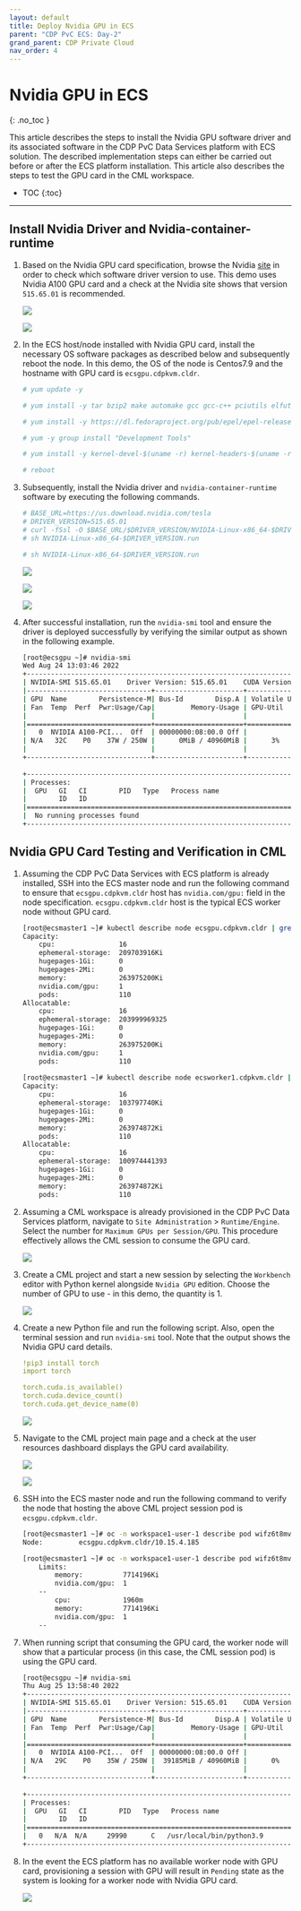 ```yaml
---
layout: default
title: Deploy Nvidia GPU in ECS
parent: "CDP PvC ECS: Day-2"
grand_parent: CDP Private Cloud
nav_order: 4
---
```


# Nvidia GPU in ECS
{: .no_toc }

This article describes the steps to install the Nvidia GPU software driver and its associated software in the CDP PvC Data Services platform with ECS solution. The described implementation steps can either be carried out before or after the ECS platform installation. This article also describes the steps to test the GPU card in the CML workspace.

- TOC
{:toc}

---

## Install Nvidia Driver and Nvidia-container-runtime

1. Based on the Nvidia GPU card specification, browse the Nvidia [site](https://www.nvidia.com/Download/index.aspx?lang=en-us) in order to check which software driver version to use. This demo uses Nvidia A100 GPU card and a check at the Nvidia site shows that version `515.65.01` is recommended.

    ![](../../assets/images/gpu/nvidiaecs1.png)

    ![](../../assets/images/gpu/nvidiaecs2.png)
    
2. In the ECS host/node installed with Nvidia GPU card, install the necessary OS software packages as described below and subsequently reboot the node. In this demo, the OS of the node is Centos7.9 and the hostname with GPU card is `ecsgpu.cdpkvm.cldr`.

    ```bash
    # yum update -y

    # yum install -y tar bzip2 make automake gcc gcc-c++ pciutils elfutils-libelf-devel libglvnd-devel vim bind-utils wget

    # yum install -y https://dl.fedoraproject.org/pub/epel/epel-release-latest-7.noarch.rpm

    # yum -y group install "Development Tools"

    # yum install -y kernel-devel-$(uname -r) kernel-headers-$(uname -r)
    
    # reboot
    ```

3. Subsequently, install the Nvidia driver and `nvidia-container-runtime` software by executing the following commands.

    ```bash
    # BASE_URL=https://us.download.nvidia.com/tesla
    # DRIVER_VERSION=515.65.01
    # curl -fSsl -O $BASE_URL/$DRIVER_VERSION/NVIDIA-Linux-x86_64-$DRIVER_VERSION.run
    # sh NVIDIA-Linux-x86_64-$DRIVER_VERSION.run
    ```

    ```bash
    # sh NVIDIA-Linux-x86_64-$DRIVER_VERSION.run
    ```
    
    ![](../../assets/images/gpu/nvidiaecs3.png)  
    
    ![](../../assets/images/gpu/nvidiaecs4.png) 

    ![](../../assets/images/gpu/nvidiaecs5.png)    
    

4. After successful installation, run the `nvidia-smi` tool and ensure the driver is deployed successfully by verifying the similar output as shown in the following example.

    ```bash
    [root@ecsgpu ~]# nvidia-smi    
    Wed Aug 24 13:03:46 2022       
    +-----------------------------------------------------------------------------+
    | NVIDIA-SMI 515.65.01    Driver Version: 515.65.01    CUDA Version: 11.7     |
    |-------------------------------+----------------------+----------------------+
    | GPU  Name        Persistence-M| Bus-Id        Disp.A | Volatile Uncorr. ECC |
    | Fan  Temp  Perf  Pwr:Usage/Cap|         Memory-Usage | GPU-Util  Compute M. |
    |                               |                      |               MIG M. |
    |===============================+======================+======================|
    |   0  NVIDIA A100-PCI...  Off  | 00000000:08:00.0 Off |                    0 |
    | N/A   32C    P0    37W / 250W |      0MiB / 40960MiB |      3%      Default |
    |                               |                      |             Disabled |
    +-------------------------------+----------------------+----------------------+
                                                                               
    +-----------------------------------------------------------------------------+
    | Processes:                                                                  |
    |  GPU   GI   CI        PID   Type   Process name                  GPU Memory |
    |        ID   ID                                                   Usage      |
    |=============================================================================|
    |  No running processes found                                                 |
    +-----------------------------------------------------------------------------+
    ```
    
## Nvidia GPU Card Testing and Verification in CML

1. Assuming the CDP PvC Data Services with ECS platform is already installed, SSH into the ECS master node and run the following command to ensure that `ecsgpu.cdpkvm.cldr` host has `nvidia.com/gpu:` field in the node specification. `ecsgpu.cdpkvm.cldr` host is the typical ECS worker node without GPU card.

    ```bash
    [root@ecsmaster1 ~]# kubectl describe node ecsgpu.cdpkvm.cldr | grep -A15 Capacity:
    Capacity:
        cpu:                16
        ephemeral-storage:  209703916Ki
        hugepages-1Gi:      0
        hugepages-2Mi:      0
        memory:             263975200Ki
        nvidia.com/gpu:     1
        pods:               110
    Allocatable:
        cpu:                16
        ephemeral-storage:  203999969325
        hugepages-1Gi:      0
        hugepages-2Mi:      0
        memory:             263975200Ki
        nvidia.com/gpu:     1
        pods:               110
  
    [root@ecsmaster1 ~]# kubectl describe node ecsworker1.cdpkvm.cldr | grep -A13 Capacity:
    Capacity:
        cpu:                16
        ephemeral-storage:  103797740Ki
        hugepages-1Gi:      0
        hugepages-2Mi:      0
        memory:             263974872Ki
        pods:               110
    Allocatable:
        cpu:                16
        ephemeral-storage:  100974441393
        hugepages-1Gi:      0
        hugepages-2Mi:      0
        memory:             263974872Ki
        pods:               110
    ```   


2. Assuming a CML workspace is already provisioned in the CDP PvC Data Services platform, navigate to `Site Administration` > `Runtime/Engine`. Select the number for `Maximum GPUs per Session/GPU`. This procedure effectively allows the CML session to consume the GPU card.   

    ![](../../assets/images/gpu/cmlgpu1.png)

3. Create a CML project and start a new session by selecting the `Workbench` editor with Python kernel alongside `Nvidia GPU` edition. Choose the number of GPU to use - in this demo, the quantity is 1.

    ![](../../assets/images/gpu/gpuecssession1.png)
    
4. Create a new Python file and run the following script. Also, open the terminal session and run `nvidia-smi` tool. Note that the output shows the Nvidia GPU card details.

    ```yaml
    !pip3 install torch
    import torch
    
    torch.cuda.is_available()
    torch.cuda.device_count()
    torch.cuda.get_device_name(0)
    ```

    ![](../../assets/images/gpu/gpuecssession2.png)   

5. Navigate to the CML project main page and a check at the user resources dashboard displays the GPU card availability.
    
    ![](../../assets/images/gpu/gpuecssession3.png)
    
    ![](../../assets/images/gpu/gpuecssession4.png)
    

6. SSH into the ECS master node and run the following command to verify the node that hosting the above CML project session pod is `ecsgpu.cdpkvm.cldr`.

    ```bash
    [root@ecsmaster1 ~]# oc -n workspace1-user-1 describe pod wifz6t8mvxv5ghwy | grep Node:
    Node:         ecsgpu.cdpkvm.cldr/10.15.4.185
    
    [root@ecsmaster1 ~]# oc -n workspace1-user-1 describe pod wifz6t8mvxv5ghwy | grep -B2 -i nvidia
        Limits:
            memory:          7714196Ki
            nvidia.com/gpu:  1
        --
            cpu:             1960m
            memory:          7714196Ki
            nvidia.com/gpu:  1
        --
    ```

7. When running script that consuming the GPU card, the worker node will show that a particular process (in this case, the CML session pod) is using the GPU card.

    ```bash
    [root@ecsgpu ~]# nvidia-smi
    Thu Aug 25 13:58:40 2022       
    +-----------------------------------------------------------------------------+
    | NVIDIA-SMI 515.65.01    Driver Version: 515.65.01    CUDA Version: 11.7     |
    |-------------------------------+----------------------+----------------------+
    | GPU  Name        Persistence-M| Bus-Id        Disp.A | Volatile Uncorr. ECC |
    | Fan  Temp  Perf  Pwr:Usage/Cap|         Memory-Usage | GPU-Util  Compute M. |
    |                               |                      |               MIG M. |
    |===============================+======================+======================|
    |   0  NVIDIA A100-PCI...  Off  | 00000000:08:00.0 Off |                    0 |
    | N/A   29C    P0    35W / 250W |  39185MiB / 40960MiB |      0%      Default |
    |                               |                      |             Disabled |
    +-------------------------------+----------------------+----------------------+
                                                                   
    +-----------------------------------------------------------------------------+
    | Processes:                                                                  |
    |  GPU   GI   CI        PID   Type   Process name                  GPU Memory |
    |        ID   ID                                                   Usage      |
    |=============================================================================|
    |   0   N/A  N/A     29990      C   /usr/local/bin/python3.9       39183MiB   |
    +-----------------------------------------------------------------------------+
    ```
    
8. In the event the ECS platform has no available worker node with GPU card, provisioning a session with GPU will result in `Pending` state as the system is looking for a worker node with Nvidia GPU card.
    
    ![](../../assets/images/gpu/gpuecssession5.png)    